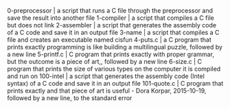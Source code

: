 0-preprocessor | a script that runs a C file through the preprocessor and save the result into another file
1-compiler | a script that compiles a C file but does not link
2-assembler | a script that generates the assembly code of a C code and save it in an output file
3-name | a script that compiles a C file and creates an executable named cisfun
4-puts.c |  a C program that prints exactly programming is like building a multilingual puzzle, followed by a new line
5-printf.c |  C program that prints exactly with proper grammar, but the outcome is a piece of art,, followed by a new line
6-size.c | C program that prints the size of various types on the computer it is compiled and run on
100-intel | a script that generates the assembly code (Intel syntax) of a C code and save it in an output file
101-quote.c | C program that prints exactly and that piece of art is useful - Dora Korpar, 2015-10-19, followed by a new line, to the standard error
